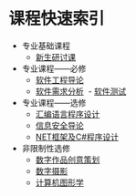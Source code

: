 # 课程快速索引

- 专业基础课程
  - [新生研讨课](专业基础课程/新生研讨课.md)
- 专业课程——必修
  - [软件工程导论](专业课程——必修/软件工程导论.md)
  - [软件需求分析](专业课程——必修/软件需求分析.md)
  - [软件测试](专业课程——必修/软件测试.md)
- 专业课程——选修
  - [汇编语言程序设计](专业课程——选修/汇编语言程序设计.md)
  - [信息安全导论](专业课程——选修/信息安全导论.md)
  - [NET框架及C#程序设计](专业课程——选修/NET框架及C%23程序设计.md)
- 非限制性选修
  - [数字作品创意策划](非限制性选修/数字作品创意策划.md)
  - [数字摄影](非限制性选修/数字摄影.md)
  - [计算机图形学](非限制性选修/计算机图形学.md)
